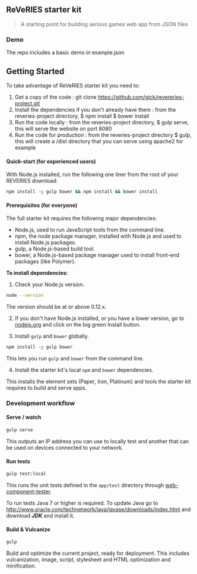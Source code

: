 ## ReVeRIES starter kit

> A starting point for building serious games web app from JSON files


### Demo
The repo includes a basic demo in example.json


## Getting Started

To take advantage of ReVeRIES starter kit you need to:

1. Get a copy of the code : git clone https://github.com/gick/revereries-project.git
2. Install the dependencies if you don't already have them : from the reveries-project directory,  $ npm install $ bower install
3. Run the code locally : from the reveries-project directory, $ gulp serve, this will serve the website on port 8080
4. Run the code for production : from the reveries-project directory $ gulp, this will create a /dist directory that you can serve using apache2 for example



#### Quick-start (for experienced users)

With Node.js installed, run the following one liner from the root of your REVERIES download:

```sh
npm install -g gulp bower && npm install && bower install
```

#### Prerequisites (for everyone)

The full starter kit requires the following major dependencies:

- Node.js, used to run JavaScript tools from the command line.
- npm, the node package manager, installed with Node.js and used to install Node.js packages.
- gulp, a Node.js-based build tool.
- bower, a Node.js-based package manager used to install front-end packages (like Polymer).

**To install dependencies:**

1)  Check your Node.js version.

```sh
node --version
```

The version should be at or above 0.12.x.

2)  If you don't have Node.js installed, or you have a lower version, go to [nodejs.org](https://nodejs.org) and click on the big green Install button.

3)  Install `gulp` and `bower` globally.

```sh
npm install -g gulp bower
```

This lets you run `gulp` and `bower` from the command line.

4)  Install the starter kit's local `npm` and `bower` dependencies.


This installs the element sets (Paper, Iron, Platinum) and tools the starter kit requires to build and serve apps.

### Development workflow

#### Serve / watch

```sh
gulp serve
```

This outputs an IP address you can use to locally test and another that can be used on devices connected to your network.

#### Run tests

```sh
gulp test:local
```

This runs the unit tests defined in the `app/test` directory through [web-component-tester](https://github.com/Polymer/web-component-tester).

To run tests Java 7 or higher is required. To update Java go to http://www.oracle.com/technetwork/java/javase/downloads/index.html and download ***JDK*** and install it.

#### Build & Vulcanize

```sh
gulp
```

Build and optimize the current project, ready for deployment. This includes vulcanization, image, script, stylesheet and HTML optimization and minification.


